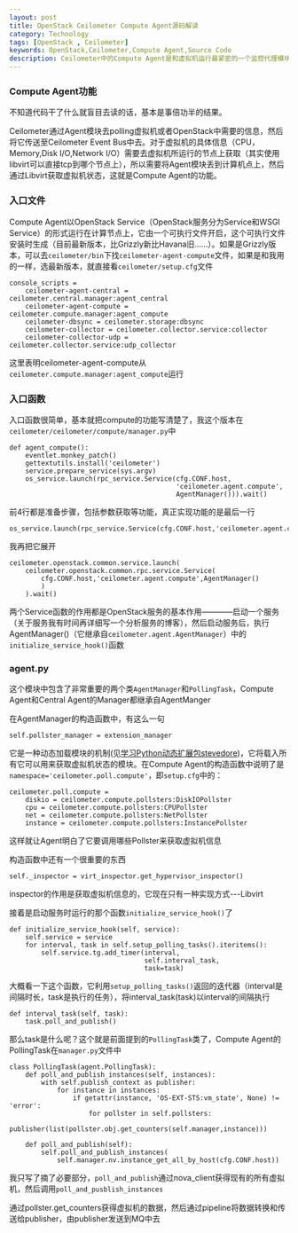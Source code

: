 ```yaml
---
layout: post
title: OpenStack Ceilometer Compute Agent源码解读
category: Technology
tags: [OpenStack , Ceilometer]
keywords: OpenStack,Ceilometer,Compute Agent,Source Code
description: Ceilometer中的Compute Agent是和虚拟机运行最紧密的一个监控代理模块，在读Ceilometer代码时，由于有Libvirt的基础，所以看起来会相对容易些
---
```


### Compute Agent功能
不知道代码干了什么就盲目去读的话，基本是事倍功半的结果。

Ceilometer通过Agent模块去polling虚拟机或者OpenStack中需要的信息，然后将它传送至Ceilometer Event Bus中去。对于虚拟机的具体信息（CPU，Memory,Disk I/O,Network I/O）需要去虚拟机所运行的节点上获取（其实使用libvirt可以直接tcp到哪个节点上），所以需要将Agent模块丢到计算机点上，然后通过Libvirt获取虚拟机状态，这就是Compute Agent的功能。

### 入口文件
Compute Agent以OpenStack Service（OpenStack服务分为Service和WSGI Service）的形式运行在计算节点上，它由一个可执行文件开启，这个可执行文件安装时生成（目前最新版本，比Grizzly新比Havana旧……）。如果是Grizzly版本，可以去`ceilometer/bin`下找`ceilometer-agent-compute`文件，如果是和我用的一样，选最新版本，就直接看`ceilometer/setup.cfg`文件

    console_scripts =
        ceilometer-agent-central = ceilometer.central.manager:agent_central
        ceilometer-agent-compute = ceilometer.compute.manager:agent_compute
        ceilometer-dbsync = ceilometer.storage:dbsync
        ceilometer-collector = ceilometer.collector.service:collector
        ceilometer-collector-udp = ceilometer.collector.service:udp_collector

这里表明ceilometer-agent-compute从`ceilometer.compute.manager:agent_compute`运行

### 入口函数
入口函数很简单，基本就把compute的功能写清楚了，我这个版本在`ceilometer/ceilometer/compute/manager.py`中

    def agent_compute():
        eventlet.monkey_patch()
        gettextutils.install('ceilometer')
        service.prepare_service(sys.argv)
        os_service.launch(rpc_service.Service(cfg.CONF.host,
                                              'ceilometer.agent.compute',
                                              AgentManager())).wait()

前4行都是准备步骤，包括参数获取等功能，真正实现功能的是最后一行

    os_service.launch(rpc_service.Service(cfg.CONF.host,'ceilometer.agent.compute',AgentManager())).wait()

我再把它展开

    ceilometer.openstack.common.service.launch(
        ceilometer.openstack.common.rpc.service.Service(
            cfg.CONF.host,'ceilometer.agent.compute',AgentManager()
            )
        ).wait()

两个Service函数的作用都是OpenStack服务的基本作用————启动一个服务（关于服务我有时间再详细写一个分析服务的博客），然后启动服务后，执行AgentManager()（它继承自`ceilometer.agent.AgentManager`）中的`initialize_service_hook()`函数

### agent.py
这个模块中包含了非常重要的两个类`AgentManager`和`PollingTask`，Compute Agent和Central Agent的Manager都继承自AgentManger

在AgentManager的构造函数中，有这么一句

    self.pollster_manager = extension_manager

它是一种动态加载模块的机制(见[学习Python动态扩展包stevedore](/2013/06/09/learn-python-stevedore-module-in-detail.html))，它将载入所有它可以用来获取虚拟机状态的模块。在Compute Agent的构造函数中说明了是`namespace='ceilometer.poll.compute'`，即`setup.cfg`中的：

    ceilometer.poll.compute =
        diskio = ceilometer.compute.pollsters:DiskIOPollster
        cpu = ceilometer.compute.pollsters:CPUPollster
        net = ceilometer.compute.pollsters:NetPollster
        instance = ceilometer.compute.pollsters:InstancePollster

这样就让Agent明白了它要调用哪些Pollster来获取虚拟机信息

构造函数中还有一个很重要的东西

    self._inspector = virt_inspector.get_hypervisor_inspector()

inspector的作用是获取虚拟机信息的，它现在只有一种实现方式---Libvirt

接着是启动服务时运行的那个函数`initialize_service_hook()`了

    def initialize_service_hook(self, service):
        self.service = service
        for interval, task in self.setup_polling_tasks().iteritems():
            self.service.tg.add_timer(interval,
                                      self.interval_task,
                                      task=task)

大概看一下这个函数，它利用`setup_polling_tasks()`返回的迭代器（interval是间隔时长，task是执行的任务），将interval_task(task)以interval的间隔执行

    def interval_task(self, task):
        task.poll_and_publish()

那么task是什么呢？这个就是前面提到的`PollingTask`类了，Compute Agent的PollingTask在`manager.py`文件中

    class PollingTask(agent.PollingTask):
        def poll_and_publish_instances(self, instances):
            with self.publish_context as publisher:
                for instance in instances:
                    if getattr(instance, 'OS-EXT-STS:vm_state', None) != 'error':
                        for pollster in self.pollsters:
                            publisher(list(pollster.obj.get_counters(self.manager,instance)))

        def poll_and_publish(self):
            self.poll_and_publish_instances(
                self.manager.nv.instance_get_all_by_host(cfg.CONF.host))

我只写了摘了必要部分，`poll_and_publish`通过nova_client获得现有的所有虚拟机，然后调用`poll_and_pusblish_instances`

通过pollster.get_counters获得虚拟机的数据，然后通过pipeline将数据转换和传送给publisher，由publisher发送到MQ中去

